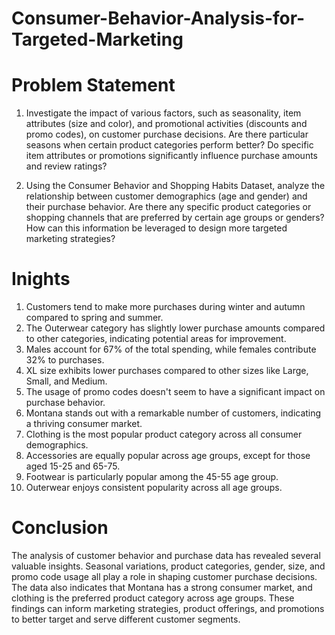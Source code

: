 # Consumer-Behavior-Analysis-for-Targeted-Marketing

# Problem Statement

1. Investigate the impact of various factors, such as seasonality, item attributes (size and color), and promotional activities (discounts and promo codes), on customer purchase decisions. Are there particular seasons when certain product categories perform better? Do specific item attributes or promotions significantly influence purchase amounts and review ratings?

2. Using the Consumer Behavior and Shopping Habits Dataset, analyze the relationship between customer demographics (age and gender) and their purchase behavior. Are there any specific product categories or shopping channels that are preferred by certain age groups or genders? How can this information be leveraged to design more targeted marketing strategies?



# Inights

1. Customers tend to make more purchases during winter and autumn compared to spring and summer.
2. The Outerwear category has slightly lower purchase amounts compared to other categories, indicating potential areas for improvement.
3. Males account for 67% of the total spending, while females contribute 32% to purchases.
4. XL size exhibits lower purchases compared to other sizes like Large, Small, and Medium.
5. The usage of promo codes doesn't seem to have a significant impact on purchase behavior.
6. Montana stands out with a remarkable number of customers, indicating a thriving consumer market.
7. Clothing is the most popular product category across all consumer demographics.
8. Accessories are equally popular across age groups, except for those aged 15-25 and 65-75.
9. Footwear is particularly popular among the 45-55 age group.
10. Outerwear enjoys consistent popularity across all age groups.

# Conclusion

The analysis of customer behavior and purchase data has revealed several valuable insights. Seasonal variations, product categories, gender, size, and promo code usage all play a role in shaping customer purchase decisions. The data also indicates that Montana has a strong consumer market, and clothing is the preferred product category across age groups. These findings can inform marketing strategies, product offerings, and promotions to better target and serve different customer segments.
